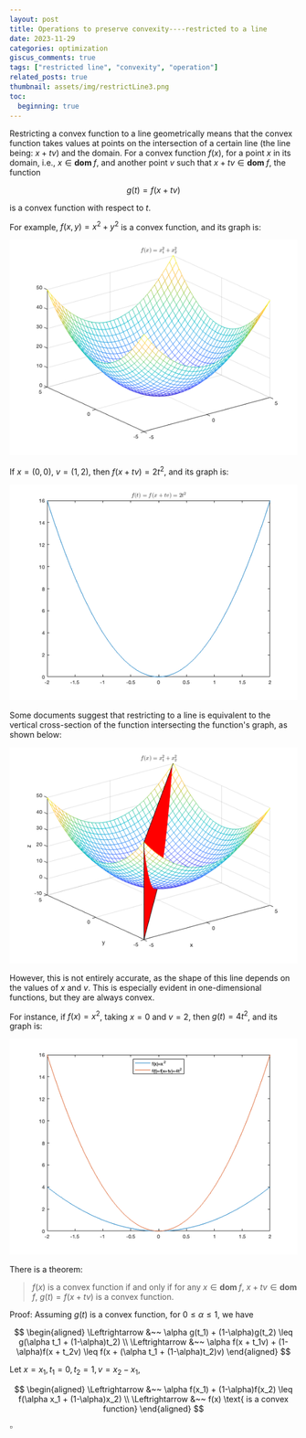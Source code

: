 ```yaml
---
layout: post
title: Operations to preserve convexity----restricted to a line
date: 2023-11-29
categories: optimization
giscus_comments: true
tags: ["restricted line", "convexity", "operation"]
related_posts: true
thumbnail: assets/img/restrictLine3.png
toc:
  beginning: true
---
```


Restricting a convex function to a line geometrically means that the convex function takes values at points on the intersection of a certain line (the line being: $x + tv$) and the domain. For a convex function $f(x)$, for a point $x$ in its domain, i.e., $x \in \textbf{dom } f$, and another point $v$ such that $x + tv \in \textbf{dom } f$, the function

$$
g(t) = f(x + tv)
$$

is a convex function with respect to $t$.

For example, $f(x, y) = x^2 + y^2$ is a convex function, and its graph is:

![Graph](/assets/img/restrictLine1.png)

If $x = (0, 0)$, $v = (1, 2)$, then $f(x + tv) = 2t^2$, and its graph is:

![Graph](/assets/img/restrictLine2.png)

Some documents suggest that restricting to a line is equivalent to the vertical cross-section of the function intersecting the function's graph, as shown below:

![Graph](/assets/img/restrictLine3.png)

However, this is not entirely accurate, as the shape of this line depends on the values of $x$ and $v$. This is especially evident in one-dimensional functions, but they are always convex.

For instance, if $f(x) = x^2$, taking $x = 0$ and $v = 2$, then $g(t) = 4t^2$, and its graph is:

![Graph](/assets/img/restrictLine4.png)

There is a theorem:

> $f(x)$ is a convex function if and only if for any $x \in \textbf{dom } f$, $x + tv \in \textbf{dom } f$, $g(t) = f(x + tv)$ is a convex function.

Proof:
Assuming $g(t)$ is a convex function, for $0 \leq \alpha \leq 1$, we have

$$
\begin{aligned}
\Leftrightarrow &~~ \alpha g(t_1) + (1-\alpha)g(t_2) \leq g(\alpha t_1 + (1-\alpha)t_2) \\
\Leftrightarrow &~~ \alpha f(x + t_1v) + (1-\alpha)f(x + t_2v) \leq f(x + (\alpha t_1 + (1-\alpha)t_2)v)
\end{aligned}
$$

Let $x = x_1, t_1 = 0, t_2 = 1, v = x_2 - x_1$,

$$
\begin{aligned}
\Leftrightarrow &~~ \alpha f(x_1) + (1-\alpha)f(x_2) \leq f(\alpha x_1 + (1-\alpha)x_2) \\
\Leftrightarrow &~~ f(x) \text{ is a convex function}
\end{aligned}
$$

$\square$
